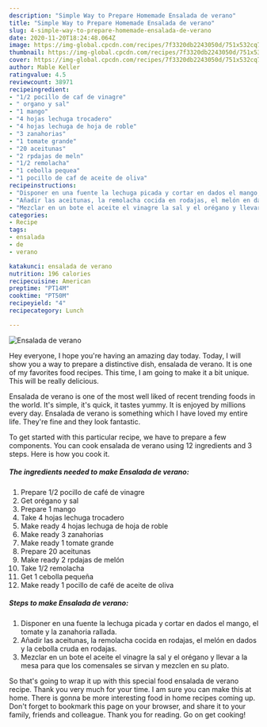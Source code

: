 ```yaml
---
description: "Simple Way to Prepare Homemade Ensalada de verano"
title: "Simple Way to Prepare Homemade Ensalada de verano"
slug: 4-simple-way-to-prepare-homemade-ensalada-de-verano
date: 2020-11-20T18:24:48.064Z
image: https://img-global.cpcdn.com/recipes/7f3320db2243050d/751x532cq70/ensalada-de-verano-foto-principal.jpg
thumbnail: https://img-global.cpcdn.com/recipes/7f3320db2243050d/751x532cq70/ensalada-de-verano-foto-principal.jpg
cover: https://img-global.cpcdn.com/recipes/7f3320db2243050d/751x532cq70/ensalada-de-verano-foto-principal.jpg
author: Mable Keller
ratingvalue: 4.5
reviewcount: 38971
recipeingredient:
- "1/2 pocillo de caf de vinagre"
- " organo y sal"
- "1 mango"
- "4 hojas lechuga trocadero"
- "4 hojas lechuga de hoja de roble"
- "3 zanahorias"
- "1 tomate grande"
- "20 aceitunas"
- "2 rpdajas de meln"
- "1/2 remolacha"
- "1 cebolla pequea"
- "1 pocillo de caf de aceite de oliva"
recipeinstructions:
- "Disponer en una fuente la lechuga picada y cortar en dados el mango, el tomate y la zanahoria rallada."
- "Añadir las aceitunas, la remolacha cocida en rodajas, el melón en dados y la cebolla cruda en rodajas."
- "Mezclar en un bote el aceite el vinagre la sal y el orégano y llevar a la mesa para que los comensales se sirvan y mezclen en su plato."
categories:
- Recipe
tags:
- ensalada
- de
- verano

katakunci: ensalada de verano 
nutrition: 196 calories
recipecuisine: American
preptime: "PT14M"
cooktime: "PT50M"
recipeyield: "4"
recipecategory: Lunch

---
```



![Ensalada de verano](https://img-global.cpcdn.com/recipes/7f3320db2243050d/751x532cq70/ensalada-de-verano-foto-principal.jpg)

Hey everyone, I hope you're having an amazing day today. Today, I will show you a way to prepare a distinctive dish, ensalada de verano. It is one of my favorites food recipes. This time, I am going to make it a bit unique. This will be really delicious.



Ensalada de verano is one of the most well liked of recent trending foods in the world. It's simple, it's quick, it tastes yummy. It is enjoyed by millions every day. Ensalada de verano is something which I have loved my entire life. They're fine and they look fantastic.


To get started with this particular recipe, we have to prepare a few components. You can cook ensalada de verano using 12 ingredients and 3 steps. Here is how you cook it.

<!--inarticleads1-->

##### The ingredients needed to make Ensalada de verano:

1. Prepare 1/2 pocillo de café de vinagre
1. Get  orégano y sal
1. Prepare 1 mango
1. Take 4 hojas lechuga trocadero
1. Make ready 4 hojas lechuga de hoja de roble
1. Make ready 3 zanahorias
1. Make ready 1 tomate grande
1. Prepare 20 aceitunas
1. Make ready 2 rpdajas de melón
1. Take 1/2 remolacha
1. Get 1 cebolla pequeña
1. Make ready 1 pocillo de café de aceite de oliva




<!--inarticleads2-->

##### Steps to make Ensalada de verano:

1. Disponer en una fuente la lechuga picada y cortar en dados el mango, el tomate y la zanahoria rallada.
1. Añadir las aceitunas, la remolacha cocida en rodajas, el melón en dados y la cebolla cruda en rodajas.
1. Mezclar en un bote el aceite el vinagre la sal y el orégano y llevar a la mesa para que los comensales se sirvan y mezclen en su plato.




So that's going to wrap it up with this special food ensalada de verano recipe. Thank you very much for your time. I am sure you can make this at home. There is gonna be more interesting food in home recipes coming up. Don't forget to bookmark this page on your browser, and share it to your family, friends and colleague. Thank you for reading. Go on get cooking!
